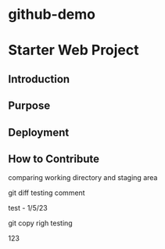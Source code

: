 # github-demo
# Starter Web Project


## Introduction

## Purpose

## Deployment

## How to Contribute


comparing working directory and staging area

git diff testing comment

test - 1/5/23

git copy righ testing

123